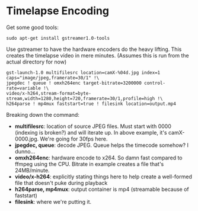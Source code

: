 # Timelapse Encoding #

Get some good tools:

    sudo apt-get install gstreamer1.0-tools

Use gstreamer to have the hardware encoders do the heavy lifting. This creates the timelapse video in mere minutes.
(Assumes this is run from the actual directory for now)

    gst-launch-1.0 multifilesrc location=camX-%04d.jpg index=1 caps="image/jpeg,framerate=30/1" !\
    jpegdec ! queue ! omxh264enc target-bitrate=3200000 control-rate=variable !\
    video/x-h264,stream-format=byte-stream,width=1280,height=720,framerate=30/1,profile=high !\
    h264parse ! mp4mux faststart=true ! filesink location=output.mp4
    
Breaking down the command:
* **multifilesrc**: location of source JPEG files. Must start with 0000 (indexing is broken?) and will iterate up. In above example, it's camX-0000.jpg. We're going for 30fps here.
* **jpegdec, queue**: decode JPEG. Queue helps the timecode somehow? I dunno...
* **omxh264enc**: hardware encode to x264. So damn fast compared to ffmpeg using the CPU. Bitrate in example creates a file that's 24MB/minute.
* **video/x-h264**: explicitly stating things here to help create a well-formed file that doesn't puke during playback
* **h264parse, mp4mux**: output container is mp4 (streamable because of faststart)
* **filesink**: where we're putting it.
